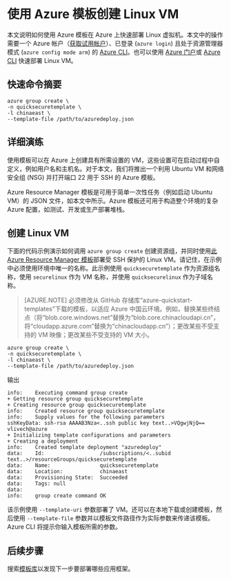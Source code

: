 <properties
	pageTitle="使用 Azure 模板创建 Linux VM | Azure"
	description="使用 Azure Resource Manager 模板在 Azure 上创建 Linux VM。"
	services="virtual-machines-linux"
	documentationCenter=""
	authors="vlivech"
	manager="timlt"
	editor=""
	tags="azure-service-management,azure-resource-manager" />  


<tags
	ms.service="virtual-machines-linux"
	ms.workload="infrastructure-services"
	ms.tgt_pltfrm="vm-linux"
	ms.devlang="na"
	ms.topic="hero-article"
	ms.date="08/17/2016"
	wacn.date=""
	ms.author="v-livech"/>  


# 使用 Azure 模板创建 Linux VM

本文说明如何使用 Azure 模板在 Azure 上快速部署 Linux 虚拟机。本文中的操作需要一个 Azure 帐户（[获取试用帐户](/pricing/1rmb-trial/)）、已登录 (`azure login`) 且处于资源管理器模式 (`azure config mode arm`) 的 [Azure CLI](/documentation/articles/xplat-cli-install/)。也可以使用 [Azure 门户](/documentation/articles/virtual-machines-linux-quick-create-portal/)或 [Azure CLI](/documentation/articles/virtual-machines-linux-quick-create-cli/) 快速部署 Linux VM。

## 快速命令摘要

	azure group create \
	-n quicksecuretemplate \
	-l chinaeast \
	--template-file /path/to/azuredeploy.json

## 详细演练

使用模板可以在 Azure 上创建具有所需设置的 VM，这些设置可在启动过程中自定义，例如用户名和主机名。对于本文，我们将推出一个利用 Ubuntu VM 和网络安全组 (NSG) 并打开端口 22 用于 SSH 的 Azure 模板。

Azure Resource Manager 模板是可用于简单一次性任务（例如启动 Ubuntu VM）的 JSON 文件，如本文中所示。Azure 模板还可用于构造整个环境的复杂 Azure 配置，如测试、开发或生产部署堆栈。

## 创建 Linux VM

下面的代码示例演示如何调用 `azure group create` 创建资源组，并同时使用[此 Azure Resource Manager 模板](https://raw.githubusercontent.com/Azure/azure-quickstart-templates/master/101-vm-sshkey/azuredeploy.json)部署受 SSH 保护的 Linux VM。请记住，在示例中必须使用环境中唯一的名称。此示例使用 `quicksecuretemplate` 作为资源组名称，使用 `securelinux` 作为 VM 名称，并使用 `quicksecurelinux` 作为子域名称。

>[AZURE.NOTE] 必须修改从 GitHub 存储库“azure-quickstart-templates”下载的模板，以适应 Azure 中国云环境。例如，替换某些终结点（将“blob.core.windows.net”替换为“blob.core.chinacloudapi.cn”，将“cloudapp.azure.com”替换为“chinacloudapp.cn”）；更改某些不受支持的 VM 映像；更改某些不受支持的 VM 大小。

	azure group create \
	-n quicksecuretemplate \
	-l chinaeast \
	--template-file /path/to/azuredeploy.json

输出

	info:    Executing command group create
	+ Getting resource group quicksecuretemplate
	+ Creating resource group quicksecuretemplate
	info:    Created resource group quicksecuretemplate
	info:    Supply values for the following parameters
	sshKeyData: ssh-rsa AAAAB3Nza<..ssh public key text..>VQgwjNjQ== vlivech@azure
	+ Initializing template configurations and parameters
	+ Creating a deployment
	info:    Created template deployment "azuredeploy"
	data:    Id:                  /subscriptions/<..subid text..>/resourceGroups/quicksecuretemplate
	data:    Name:                quicksecuretemplate
	data:    Location:            chinaeast
	data:    Provisioning State:  Succeeded
	data:    Tags: null
	data:
	info:    group create command OK

该示例使用 `--template-uri` 参数部署了 VM。还可以在本地下载或创建模板，然后使用 `--template-file` 参数并以模板文件路径作为实际参数来传递该模板。Azure CLI 将提示你输入模板所需的参数。

## 后续步骤

搜索[模板库](https://github.com/Azure/azure-quickstart-templates/)以发现下一步要部署哪些应用框架。

<!---HONumber=Mooncake_Quality_Review_1202_2016-->